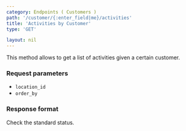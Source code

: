 ```yaml
---
category: Endpoints ( Customers )
path: '/customer/{:enter_field|me}/activities'
title: 'Activities by Customer'
type: 'GET'

layout: nil
---
```


This method allows to get a list of activities given a certain customer.

### Request parameters

* `location_id`
* `order_by` 

### Response format

Check the standard status.
